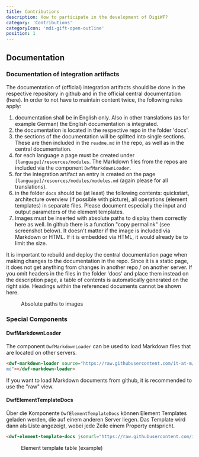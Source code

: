 ```yaml
---
title: Contributions
description: How to participate in the development of DigiWF?
category: 'Contributions'
categoryIcon: 'mdi-gift-open-outline'
position: 1
---
```


## Documentation

### Documentation of integration artifacts

The documentation of (official) integration artifacts should be done in the respective repository in github and in the official central documentation (here). In order to not have to maintain content twice, the following rules apply:

1. documentation shall be in English only. Also in other translations (as for example German) the English documentation is integrated.
2. the documentation is located in the respective repo in the folder 'docs'.
3. the sections of the documentation will be splitted into single sections. These are then included in the `readme.md` in the repo, as well as in the central documentation.
4. for each language a page must be created under `[language]/resources/modules`. The Markdown files from the repos are included via the component `DwfMarkdownLoader`.
5. for the integration artifact an entry is created on the page `[language]/resources/modules/modules.md` (again please for all translations).
6. in the folder `docs` should be (at least) the following contents: quickstart, architecture overview (if possible with picture), all
   operations (element templates) in separate files. Please document especially the input and output parameters of the element templates.
7. Images must be inserted with absolute paths to display them correctly here as well. In github there is a function "copy permalink" (see screenshot below). It doesn't matter if the image is included via Markdown or HTML. If it is embedded via HTML, it would already be to limit the size.

<v-alert color="red darken-1" border="left" elevation="2" colored-border icon="mdi-robot-angry">
It is important to rebuild and deploy the central documentation page when making changes to the documentation in the repo. Since it is a static page, it does not get anything from changes in another repo / on another server.
</v-alert>
<v-alert color="yellow darken-1" border="left" elevation="2" colored-border icon="mdi-robot-confused">
If you omit headers in the files in the folder 'docs' and place them instead on the description page, a table of contents is automatically generated on the right side. Headings within the referenced documents cannot be shown here.
</v-alert>

<figure>
<v-img alt="It is shown where on github the button is located to copy absolute links to images. (screenshot)" contain 
max-width="960" 
src="images/ecosystem/contribution/github_file_link.png" 
lazy-src="images/ecosystem/contribution/preview_github_file_link.png" ></v-img>
<figcaption>Absolute paths to images</figcaption>
</figure>

### Special Components

#### DwfMarkdownLoader

The component `DwfMarkdownLoader` can be used to load Markdown files that are located on other servers.

``` html
<dwf-markdown-loader source="https://raw.githubusercontent.com/it-at-m/digiwf-s3-integration/dev/README.
md"></dwf-markdown-loader>
```

If you want to load Markdown documents from github, it is recommended to use the "raw" view. 

#### DwfElementTemplateDocs

Über die Komponente `DwfElementTemplateDocs` können Element Templates geladen werden, die auf einem anderen Server liegen. Das Template wird dann als Liste angezeigt, wobei jede Zeile einem Property entspricht.

``` html
<dwf-element-template-docs jsonurl="https://raw.githubusercontent.com/it-at-m/digiwf-email-integration/dev/docs/sendMail.json"></dwf-element-template-docs>
```

<figure>
<v-img alt="It is shown how the display of the element templates looks like in the docs. (Screenshot)" contain 
max-width="960" 
src="images/ecosystem/contribution/element_template_table.png" 
lazy-src="images/ecosystem/contribution/preview_element_template_table.png" ></v-img>
<figcaption>Element template table (example)</figcaption>
</figure>